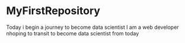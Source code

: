 # MyFirstRepository
Today i begin a journey to  become data scientist
I am a web developer nhoping to transit to  become data scientist from today
